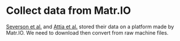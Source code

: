# Collect data from Matr.IO

[Severson et al.](https://data.matr.io/1/projects/5c48dd2bc625d700019f3204) and [Attia et al.](https://data.matr.io/1/projects/5d80e633f405260001c0b60a) stored their data on a platform made by Matr.IO.
We need to download then convert from raw machine files.